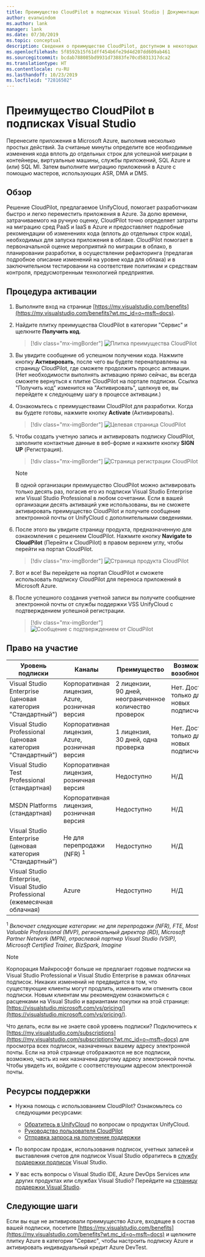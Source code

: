 ```yaml
---
title: Преимущество CloudPilot в подписках Visual Studio | Документация Майкрософт
author: evanwindom
ms.author: lank
manager: lank
ms.date: 07/30/2019
ms.topic: conceptual
description: Сведения о преимуществе CloudPilot, доступном в некоторых подписках Visual Studio.
ms.openlocfilehash: 5f8592b15f61dff454b6fe29d4d207dd609ab461
ms.sourcegitcommit: bcdab788085bd9931d73883fe70cd5831317dca2
ms.translationtype: HT
ms.contentlocale: ru-RU
ms.lasthandoff: 10/23/2019
ms.locfileid: "72816502"
---
```

# <a name="the-cloudpilot-benefit-in-visual-studio-subscriptions"></a>Преимущество CloudPilot в подписках Visual Studio
Перенесите приложения в Microsoft Azure, выполнив несколько простых действий. За считаные минуты определите все необходимые изменения кода вплоть до отдельных строк для успешной миграции в контейнеры, виртуальные машины, службы приложений, SQL Azure и (или) SQL MI. Затем выполните миграцию приложений в Azure с помощью мастеров, использующих ASR, DMA и DMS.

## <a name="overview"></a>Обзор
Решение CloudPilot, предлагаемое UnifyCloud, помогает разработчикам быстро и легко переместить приложения в Azure.  За долю времени, затрачиваемого на ручную оценку, CloudPilot точно определяет затраты на миграцию сред PaaS и IaaS в Azure и предоставляет подробные рекомендации об изменениях кода (вплоть до отдельных строк кода), необходимых для запуска приложения в облаке. CloudPilot помогает в первоначальной оценке мероприятий по миграции в облако, в планировании разработки, в осуществлении рефакторинга (предлагая подробное описание изменений на уровне кода для облака) и в заключительном тестировании на соответствие политикам и средствам контроля, предусмотренным технологией предприятия.

## <a name="activation-steps"></a>Процедура активации
1. Выполните вход на странице [https://my.visualstudio.com/benefits](https://my.visualstudio.com/benefits?wt.mc_id=o~msft~docs).

2. Найдите плитку преимущества CloudPilot в категории "Сервис" и щелкните **Получить код**.

   > [!div class="mx-imgBorder"]
   > ![Плитка преимущества CloudPilot](_img/vs-cloudpilot/vs-cloudpilot-tile-ent.png)

0. Вы увидите сообщение об успешном получении кода.  Нажмите кнопку **Активировать**, после чего вы будете перенаправлены на страницу CloudPilot, где сможете продолжить процесс активации.  (Нет необходимости выполнять активацию прямо сейчас, вы всегда сможете вернуться к плитке CloudPilot на портале подписки.  Ссылка "Получить код" изменится на "Активировать", щелкнув ее, вы перейдете к следующему шагу в процессе активации.)

0. Ознакомьтесь с преимуществами CloudPilot для разработки.  Когда вы будете готовы, нажмите кнопку **Activate** (Активировать).

   > [!div class="mx-imgBorder"]
   > ![Целевая страница CloudPilot](_img/vs-cloudpilot/vs-cloudpilot-landing.png)

0. Чтобы создать учетную запись и активировать подписку CloudPilot, заполните контактные данные в веб-форме и нажмите кнопку **SIGN UP** (Регистрация).

   > [!div class="mx-imgBorder"]
   > ![Страница регистрации CloudPilot](_img/vs-cloudpilot/vs-cloudpilot-register.png)

   > [!NOTE]
   > В одной организации преимущество CloudPilot можно активировать только десять раз, погасив его из подписки Visual Studio Enterprise или Visual Studio Professional в любом сочетании.  Если в вашей организации десять активаций уже использованы, вы не сможете активировать преимущество CloudPilot и получите сообщение электронной почты от UnifyCloud с дополнительными сведениями.

0. После этого вы увидите страницу продукта, предназначенную для ознакомления с решением CloudPilot.  Нажмите кнопку **Navigate to CloudPilot** (Перейти к CloudPilot) в правом верхнем углу, чтобы перейти на портал CloudPilot.

    > [!div class="mx-imgBorder"]
    > ![Страница продукта CloudPilot](_img/vs-cloudpilot/vs-cloudpilot-navigate.png)

0. Вот и все!  Вы перейдете на портал CloudPilot и сможете использовать подписку CloudPilot для переноса приложений в Microsoft Azure.

0. После успешного создания учетной записи вы получите сообщение электронной почты от службы поддержки VSS UnifyCloud с подтверждением успешной регистрации.

    > [!div class="mx-imgBorder"]
    > ![Сообщение с подтверждением от CloudPilot](_img/vs-cloudpilot/vs-cloudpilot-email.png)

## <a name="eligibility"></a>Право на участие

| Уровень подписки                                                 |     Каналы                                            | Преимущество                                                          | Возможность возобновления    |
|--------------------------------------------------------------------|---------------------------------------------------------|------------------------------------------------------------------|---------------|
| Visual Studio Enterprise (ценовая категория "Стандартный")   | Корпоративная лицензия, Azure, розничная версия | 2 лицензии, 90 дней, неограниченное количество проверок       |  Нет.  Доступно только для новых подписчиков          |
| Visual Studio Professional (ценовая категория "Стандартный") | Корпоративная лицензия, Azure, розничная версия                                       | 1 лицензия, 30 дней, одна проверка                                                            |  Нет.  Доступно только для новых подписчиков           |
| Visual Studio Test Professional (стандартная)                         | Корпоративная лицензия, розничная версия                                              | Недоступно                                             |  Н/Д           |
| MSDN Platforms (стандартная)                                          | Корпоративная лицензия, розничная версия                                              | Недоступно                                              |  Н/Д          |
| Visual Studio Enterprise (ценовая категория "Стандартный")  | Не для перепродажи (NFR) <sup>1</sup> |Недоступно  | Н/Д |
| Visual Studio Enterprise, Visual Studio Professional (ежемесячная облачная) | Azure | Недоступно | Н/Д |

<sup>1</sup> *Включает следующие категории:  не для перепродажи (NFR), FTE, Most Valuable Professional (MVP), региональный директор (RD), Microsoft Partner Network (MPN), отраслевой партнер Visual Studio (VSIP), Microsoft Certified Trainer, BizSpark, Imagine*

> [!NOTE]
> Корпорация Майкрософт больше не предлагает годовые подписки на Visual Studio Professional и Visual Studio Enterprise в рамках облачных подписок. Никаких изменений не предвидится в том, что существующие клиенты могут продлить, изменить или отменить свои подписки. Новым клиентам мы рекомендуем ознакомиться с расценками на Visual Studio и вариантами покупки на этой странице: [https://visualstudio.microsoft.com/vs/pricing/](https://visualstudio.microsoft.com/vs/pricing/).

Что делать, если вы не знаете свой уровень подписки?  Подключитесь к [https://my.visualstudio.com/subscriptions](https://my.visualstudio.com/subscriptions?wt.mc_id=o~msft~docs) для просмотра всех подписок, назначенных вашему адресу электронной почты. Если на этой странице отображаются не все подписки, возможно, часть из них назначена другому адресу электронной почты.  Чтобы увидеть их, войдите с соответствующим адресом электронной почты.

## <a name="support-resources"></a>Ресурсы поддержки
- Нужна помощь с использованием CloudPilot?  Ознакомьтесь со следующими ресурсами:
  - [Обратитесь в UnifyCloud](https://www.unifycloud.com/contacts/) по вопросам о продуктах UnifyCloud.
  - [Руководство пользователя CloudPilot](https://www.cloudatlasinc.com/cloudpilot/doc/CloudPilot-User-Manual.pdf )
  - [Отправка запроса на получение поддержки](https://support.datacamp.com/hc/requests/new)

- По вопросам продаж, использования подписок, учетных записей и выставления счетов для подписок Visual Studio обратитесь в [службу поддержки подписок](https://visualstudio.microsoft.com/subscriptions/support/) Visual Studio.
- У вас есть вопросы о Visual Studio IDE, Azure DevOps Services или других продуктах или службах Visual Studio?  Перейдите на [страницу поддержки Visual Studio](https://visualstudio.microsoft.com/support/).

## <a name="next-steps"></a>Следующие шаги

Если вы еще не активировали преимущество Azure, входящее в состав вашей подписки, посетите [https://my.visualstudio.com/benefits](https://my.visualstudio.com/benefits?wt.mc_id=o~msft~docs) и щелкните плитку Azure в категории "Сервис", чтобы настроить подписку Azure и активировать индивидуальный кредит Azure DevTest.

